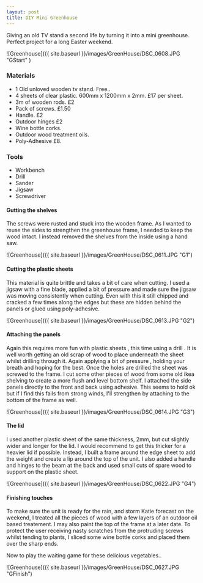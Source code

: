 ```yaml
---
layout: post
title: DIY Mini Greenhouse
---
```


Giving an old TV stand a second life by turning it into a mini greenhouse. Perfect project for a long Easter weekend.

![Greenhouse]({{ site.baseurl }}/images/GreenHouse/DSC_0608.JPG "GStart" )

### Materials

* 1 Old unloved wooden tv stand. Free..
* 4 sheets of clear plastic. 600mm x 1200mm x 2mm. £17 per sheet.
* 3m of wooden rods. £2
* Pack of screws. £1.50
* Handle. £2
* Outdoor hinges £2
* Wine bottle corks.
* Outdoor wood treatment oils.
* Poly-Adhesive £8.

### Tools

* Workbench
* Drill
* Sander
* Jigsaw
* Screwdriver

#### Gutting the shelves

The screws were rusted and stuck into the wooden frame. As I wanted to reuse the sides to strengthen the greenhouse frame, I needed to keep the wood intact. I instead removed the shelves from the inside using a hand saw. 

![Greenhouse]({{ site.baseurl }}/images/GreenHouse/DSC_0611.JPG "G1")

#### Cutting the plastic sheets

This material is quite brittle and takes a bit of care when cutting. I used a jigsaw with a fine blade, applied a bit of pressure and made sure the jigsaw was moving consistently when cutting. Even with this it still chipped and cracked a few times along the edges but these are hidden behind the panels or glued using poly-adhesive. 

![Greenhouse]({{ site.baseurl }}/images/GreenHouse/DSC_0613.JPG "G2")

#### Attaching the panels

Again this requires more fun with plastic sheets , this time using a drill . It is well worth getting an old scrap of wood to place underneath the sheet whilst drilling through it. Again applying a bit of pressure , holding your breath and hoping for the best. Once the holes are drilled the sheet was screwed to the frame. I cut some other pieces of wood from some old ikea shelving to create a more flush and level bottom shelf. I attached the side panels directly to the front and back using adhesive. This seems to hold ok but if I find this fails from strong winds, I'll strengthen by attaching to the bottom of the frame as well.

![Greenhouse]({{ site.baseurl }}/images/GreenHouse/DSC_0614.JPG "G3")

#### The lid

I used another plastic sheet of the same thickness, 2mm, but cut slightly wider and longer for the lid. I would recommend to get this thicker for a heavier lid if possible. Instead, I built a frame around the edge sheet to add the weight and create a lip around the top of the unit. I also added a handle and hinges to the beam at the back and used small cuts of spare wood to support on the plastic sheet.

![Greenhouse]({{ site.baseurl }}/images/GreenHouse/DSC_0622.JPG "G4")

#### Finishing touches

To make sure the unit is ready for the rain, and storm Katie forecast on the weekend, I treated all the pieces of wood with a few layers of an outdoor oil based treatement. I may also paint the top of the frame at a later date. To protect the user receiving nasty scratches from the protruding screws whilst tending to plants, I sliced some wine bottle corks and placed them over the sharp ends. 

Now to play the waiting game for these delicious vegetables..

![Greenhouse]({{ site.baseurl }}/images/GreenHouse/DSC_0627.JPG "GFinish")

